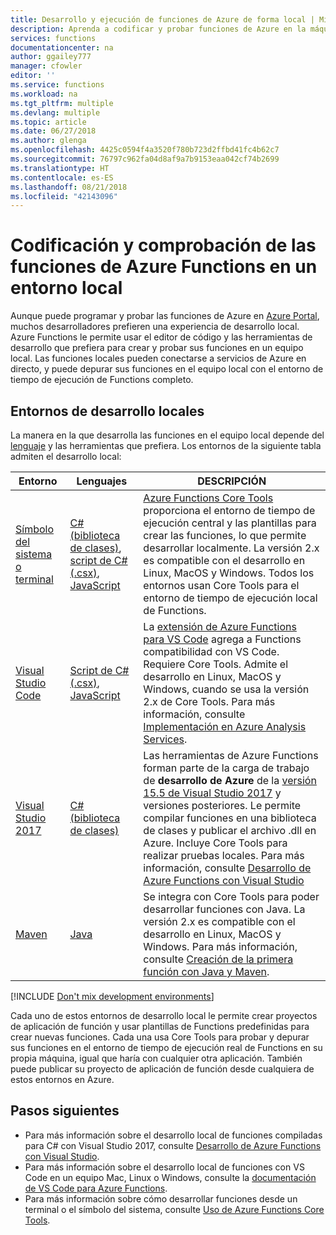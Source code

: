 ```yaml
---
title: Desarrollo y ejecución de funciones de Azure de forma local | Microsoft Docs
description: Aprenda a codificar y probar funciones de Azure en la máquina local antes de ejecutarlas en Azure Functions.
services: functions
documentationcenter: na
author: ggailey777
manager: cfowler
editor: ''
ms.service: functions
ms.workload: na
ms.tgt_pltfrm: multiple
ms.devlang: multiple
ms.topic: article
ms.date: 06/27/2018
ms.author: glenga
ms.openlocfilehash: 4425c0594f4a3520f780b723d2ffbd41fc4b62c7
ms.sourcegitcommit: 76797c962fa04d8af9a7b9153eaa042cf74b2699
ms.translationtype: HT
ms.contentlocale: es-ES
ms.lasthandoff: 08/21/2018
ms.locfileid: "42143096"
---
```

# <a name="code-and-test-azure-functions-locally"></a>Codificación y comprobación de las funciones de Azure Functions en un entorno local

Aunque puede programar y probar las funciones de Azure en [Azure Portal], muchos desarrolladores prefieren una experiencia de desarrollo local. Azure Functions le permite usar el editor de código y las herramientas de desarrollo que prefiera para crear y probar sus funciones en un equipo local. Las funciones locales pueden conectarse a servicios de Azure en directo, y puede depurar sus funciones en el equipo local con el entorno de tiempo de ejecución de Functions completo.

## <a name="local-development-environments"></a>Entornos de desarrollo locales

La manera en la que desarrolla las funciones en el equipo local depende del [lenguaje](supported-languages.md) y las herramientas que prefiera. Los entornos de la siguiente tabla admiten el desarrollo local:

|Entorno                              |Lenguajes         |DESCRIPCIÓN|
|-----------------------------------------|------------|---|
| [Símbolo del sistema o terminal](functions-run-local.md) | [C# (biblioteca de clases)](functions-dotnet-class-library.md), [script de C# (.csx)](functions-reference-csharp.md), [JavaScript](functions-reference-node.md) | [Azure Functions Core Tools] proporciona el entorno de tiempo de ejecución central y las plantillas para crear las funciones, lo que permite desarrollar localmente. La versión 2.x es compatible con el desarrollo en Linux, MacOS y Windows. Todos los entornos usan Core Tools para el entorno de tiempo de ejecución local de Functions. |
|[Visual Studio Code](https://code.visualstudio.com/tutorials/functions-extension/getting-started)| [Script de C# (.csx)](functions-reference-csharp.md), [JavaScript](functions-reference-node.md) | La [extensión de Azure Functions para VS Code](https://marketplace.visualstudio.com/items?itemName=ms-azuretools.vscode-azurefunctions) agrega a Functions compatibilidad con VS Code. Requiere Core Tools. Admite el desarrollo en Linux, MacOS y Windows, cuando se usa la versión 2.x de Core Tools. Para más información, consulte [Implementación en Azure Analysis Services](https://code.visualstudio.com/tutorials/functions-extension/getting-started).  |
| [Visual Studio 2017](functions-develop-vs.md) | [C# (biblioteca de clases)](functions-dotnet-class-library.md) | Las herramientas de Azure Functions forman parte de la carga de trabajo de **desarrollo de Azure** de la [versión 15.5 de Visual Studio 2017](https://www.visualstudio.com/vs/) y versiones posteriores. Le permite compilar funciones en una biblioteca de clases y publicar el archivo .dll en Azure. Incluye Core Tools para realizar pruebas locales. Para más información, consulte [Desarrollo de Azure Functions con Visual Studio](functions-develop-vs.md) |
| [Maven](functions-create-first-java-maven.md) | [Java](functions-reference-java.md) | Se integra con Core Tools para poder desarrollar funciones con Java. La versión 2.x es compatible con el desarrollo en Linux, MacOS y Windows. Para más información, consulte [Creación de la primera función con Java y Maven](functions-create-first-java-maven.md).|

[!INCLUDE [Don't mix development environments](../../includes/functions-mixed-dev-environments.md)]

Cada uno de estos entornos de desarrollo local le permite crear proyectos de aplicación de función y usar plantillas de Functions predefinidas para crear nuevas funciones. Cada una usa Core Tools para probar y depurar sus funciones en el entorno de tiempo de ejecución real de Functions en su propia máquina, igual que haría con cualquier otra aplicación. También puede publicar su proyecto de aplicación de función desde cualquiera de estos entornos en Azure.  

## <a name="next-steps"></a>Pasos siguientes

+ Para más información sobre el desarrollo local de funciones compiladas para C# con Visual Studio 2017, consulte [Desarrollo de Azure Functions con Visual Studio](functions-develop-vs.md).
+ Para más información sobre el desarrollo local de funciones con VS Code en un equipo Mac, Linux o Windows, consulte la [documentación de VS Code para Azure Functions](https://code.visualstudio.com/tutorials/functions-extension/getting-started).
+ Para más información sobre cómo desarrollar funciones desde un terminal o el símbolo del sistema, consulte [Uso de Azure Functions Core Tools](functions-run-local.md).

<!-- LINKS -->

[Azure Functions Core Tools]: https://www.npmjs.com/package/azure-functions-core-tools
[Azure Portal]: https://portal.azure.com 
[Node.js]: https://docs.npmjs.com/getting-started/installing-node#osx-or-windows
